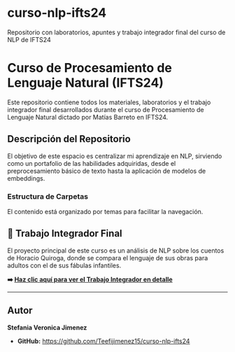 # curso-nlp-ifts24
Repositorio con laboratorios, apuntes y trabajo integrador final del curso de NLP de IFTS24
# Curso de Procesamiento de Lenguaje Natural (IFTS24)

Este repositorio contiene todos los materiales, laboratorios y el trabajo integrador final desarrollados durante el curso de Procesamiento de Lenguaje Natural dictado por Matías Barreto en IFTS24.

## Descripción del Repositorio

El objetivo de este espacio es centralizar mi aprendizaje en NLP, sirviendo como un portafolio de las habilidades adquiridas, desde el preprocesamiento básico de texto hasta la aplicación de modelos de embeddings.

### Estructura de Carpetas

El contenido está organizado por temas para facilitar la navegación.

## 🚀 Trabajo Integrador Final

El proyecto principal de este curso es un análisis de NLP sobre los cuentos de Horacio Quiroga, donde se compara el lenguaje de sus obras para adultos con el de sus fábulas infantiles.

**➡️ [Haz clic aquí para ver el Trabajo Integrador en detalle](./03-trabajo-integrador/README.md)**

---

## Autor

**Stefania Veronica Jimenez**
- **GitHub:** https://github.com/Teefijimenez15/curso-nlp-ifts24
